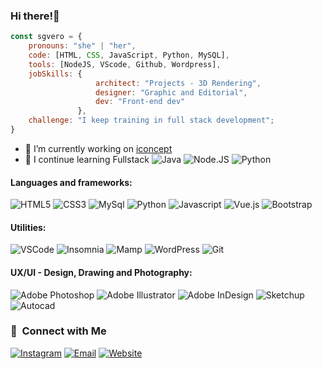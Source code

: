 ### Hi there!👋


```javascript
const sgvero = {
    pronouns: "she" | "her",
    code: [HTML, CSS, JavaScript, Python, MySQL],
    tools: [NodeJS, VScode, Github, Wordpress],
    jobSkills: {
                   architect: "Projects - 3D Rendering",
                   designer: "Graphic and Editorial",
                   dev: "Front-end dev"
               },
    challenge: "I keep training in full stack development";
}
```
- 🔭 I’m currently working on [iconcept](https://iconcept.com.ar)
- 🌱 I continue learning Fullstack ![Java](https://img.shields.io/badge/-Java-6EBF20?style=flat&logo=java&logoColor=white) ![Node.JS](https://img.shields.io/badge/-NodeJS-E34F26?style=flat&logo=node.js&logoColor=white) ![Python](https://img.shields.io/badge/-Python-833EF2?style=flat&logo=python&logoColor=white)

#### Languages and frameworks:
![HTML5](https://img.shields.io/badge/-HTML5-E34F26?style=flat&logo=html5&logoColor=white)
![CSS3](https://img.shields.io/badge/-CSS3-1572B6?style=flat&logo=css3)
![MySql](http://img.shields.io/badge/-MySql-51CBF2?style=flat&logo=mysql&logoColor=white)
![Python](https://img.shields.io/badge/-Python-6EBF20?style=flat&logo=python&logoColor=white)
![Javascript](https://img.shields.io/badge/-JavaScript-EDD222?style=flat&logo=javascript&logoColor=white)
![Vue.js](https://img.shields.io/badge/VueJS-F05032?style=flat&logo=vue.js&logoColor=white)
![Bootstrap](https://img.shields.io/badge/bootstrap-%23563D7C.svg?style=flat&logo=bootstrap&logoColor=white)

#### Utilities:
![VSCode](https://img.shields.io/badge/-VSCode-007ACC?style=flat&logo=visual-studio-code&logoColor=white)
![Insomnia](https://img.shields.io/badge/Postman-FF6C37?style=flat&logo=Postman&logoColor=white)
![Mamp](http://img.shields.io/badge/-Mamp-FF9A00?style=flat&logo=mamp&logoColor=white)
![WordPress](https://img.shields.io/badge/-WordPress-21759B?style=flat?style=flat&logo=WordPress&logoColor=FFFFFF&label=)
![Git](https://img.shields.io/badge/-Git-F05032?style=flat&logo=git&logoColor=white)

#### UX/UI - Design, Drawing and Photography:
![Adobe Photoshop](https://img.shields.io/badge/-Photoshop-31A8FF?style=flat&logo=adobe-photoshop&logoColor=white)
![Adobe Illustrator](https://img.shields.io/badge/-Illustrator-FF9A00?style=flat&logo=adobe-illustrator&logoColor=white)
![Adobe InDesign](https://img.shields.io/badge/-InDesign-FF4097?style=flat&logo=adobe-indesignr&logoColor=white)
![Sketchup](https://img.shields.io/badge/-Sketchup-F05032?style=flat&logo=sketchup&logoColor=white)
![Autocad](https://img.shields.io/badge/-Autocad-005F9E?style=flat&logo=Autodesk&logoColor=FFFFFF&label=)

<!--
- 💻 &nbsp;
  ![HTML5](https://img.shields.io/badge/-HTML5-333333?style=flat&logo=HTML5)
  ![CSS](https://img.shields.io/badge/-CSS-333333?style=flat&logo=CSS3&logoColor=1572B6)
  ![JavaScript](https://img.shields.io/badge/-JavaScript-333333?style=flat&logo=javascript)
  ![Bootstrap](https://img.shields.io/badge/-Bootstrap-333333?style=flat&logo=bootstrap&logoColor=563D7C)
  ![MySQL](https://img.shields.io/badge/-MySQL-333333?style=flat&logo=mysql)
  ![Python](https://img.shields.io/badge/-Python-333333?style=flat&logo=python)
- 🔧 &nbsp;
  ![Visual Studio Code](https://img.shields.io/badge/-Visual%20Studio%20Code-333333?style=flat&logo=visual-studio-code&logoColor=007ACC)
  ![Netbeans](https://img.shields.io/badge/-Netbeans-333333?style=flat&logo=netbeans-ide&logoColor=4CC85A)
  ![Eclipse](https://img.shields.io/badge/-Eclipse-333333?style=flat&logo=eclipse-ide&logoColor=2C2255)
- 🎨 &nbsp;
  ![Illustrator](https://img.shields.io/badge/-Illustrator-333333?style=flat&logo=adobe-illustrator)
  ![Photoshop](https://img.shields.io/badge/-Photoshop-333333?style=flat&logo=adobe-photoshop)
  ![InDesign](https://img.shields.io/badge/-InDesign-333333?style=flat&logo=adobe-indesign)
  ![Autocad](https://img.shields.io/badge/-Autocad-333333?style=flat&logo=autodesk-autocad)
  ![Sketchup](https://img.shields.io/badge/-Sketchup-333333?style=flat&logo=tribble-sketchup)
  ![V-Ray](https://img.shields.io/badge/-VRay-333333?style=flat&logo=chaos-vray)
-->  
<h3>📱 &nbsp;Connect with Me </h3>
<a href="https://www.instagram.com/sgvero.ic/"><img alt="Instagram" src="https://img.shields.io/badge/Instagram-@sgvero.ic__-maroon?style=flat&logo=instagram"></a>
<a href="mailto:sgvero.box@gmail.com"><img alt="Email" src="https://img.shields.io/badge/Email-sgvero.box@gmail.com-1190C2?style=flat&logo=gmail"></a>
<a href="https://sgvero.mscode.net.ar/"><img alt="Website" src="https://img.shields.io/badge/Website-sgvero.mscode.net.ar-6B28C6?style=flat&logo=google-chrome"></a>

<!--
**sgvcode/sgvcode** is a ✨ _special_ ✨ repository because its `README.md` (this file) appears on your GitHub profile.

![sgvcode's GitHub stats](https://github-readme-stats.vercel.app/api?username=sgvcode&show_icons=true&theme=transparent)

Here are some ideas to get you started:

- 🔭 I’m currently working on ...
- 🌱 I’m currently learning ...
- 👯 I’m looking to collaborate on ...
- 🤔 I’m looking for help with ...
- 💬 Ask me about ...
- 📫 How to reach me: ...
- 😄 Pronouns: ...
- ⚡ Fun fact: ...
-->
